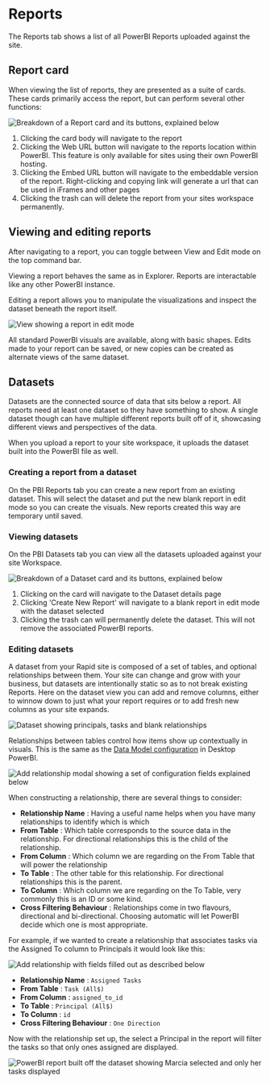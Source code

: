 # Reports

The Reports tab shows a list of all PowerBI Reports uploaded against the site. 

## Report card

When viewing the list of reports, they are presented as a suite of cards. These cards primarily access the report, but can perform several other functions:

![Breakdown of a Report card and its buttons, explained below](<Anatomy of a Report Card.png>)

1) Clicking the card body will navigate to the report
2) Clicking the Web URL button will navigate to the reports location within PowerBI. This feature is only available for sites using their own PowerBI hosting.
3) Clicking the Embed URL button will navigate to the embeddable version of the report. Right-clicking and copying link will generate a url that can be used in iFrames and other pages
4) Clicking the trash can will delete the report from your sites workspace permanently.

## Viewing and editing reports

After navigating to a report, you can toggle between View and Edit mode on the top command bar.

Viewing a report behaves the same as in Explorer. Reports are interactable like any other PowerBI instance.

Editing a report allows you to manipulate the visualizations and inspect the dataset beneath the report itself.

![View showing a report in edit mode](<Editing a Report.png>)

All standard PowerBI visuals are available, along with basic shapes. Edits made to your report can be saved, or new copies can be created as alternate views of the same dataset.

## Datasets

Datasets are the connected source of data that sits below a report. All reports need at least one dataset so they have something to show. A single dataset though can have multiple different reports built off of it, showcasing different views and perspectives of the data.

When you upload a report to your site workspace, it uploads the dataset built into the PowerBI file as well.

### Creating a report from a dataset

On the PBI Reports tab you can create a new report from an existing dataset. This will select the dataset and put the new blank report in edit mode so you can create the visuals. New reports created this way are temporary until saved.

### Viewing datasets

On the PBI Datasets tab you can view all the datasets uploaded against your site Workspace. 

![Breakdown of a Dataset card and its buttons, explained below](<Anatomy of a Dataset Card.png>)

1) Clicking on the card will navigate to the Dataset details page
2) Clicking 'Create New Report' will navigate to a blank report in edit mode with the dataset selected
3) Clicking the trash can will permanently delete the dataset. This will not remove the associated PowerBI reports.

### Editing datasets

A dataset from your Rapid site is composed of a set of tables, and optional relationships between them. Your site can change and grow with your business, but datasets are intentionally static so as to not break existing Reports. Here on the dataset view you can add and remove columns, either to winnow down to just what your report requires or to add fresh new columns as your site expands.

![Dataset showing principals, tasks and blank relationships](<Anatomy of a Dataset.png>)

Relationships between tables control how items show up contextually in visuals. This is the same as the [Data Model configuration](https://learn.microsoft.com/en-us/power-bi/transform-model/service-edit-data-models) in Desktop PowerBI.

![Add relationship modal showing a set of configuration fields explained below](<Add Relationship Modal.png>)

When constructing a relationship, there are several things to consider:
- **Relationship Name** : Having a useful name helps when you have many relationships to identify which is which
- **From Table** : Which table corresponds to the source data in the relationship. For directional relationships this is the child of the relationship.
- **From Column** : Which column we are regarding on the From Table that will power the relationship
- **To Table** : The other table for this relationship. For directional relationships this is the parent.
- **To Column** : Which column we are regarding on the To Table, very commonly this is an ID or some kind.
- **Cross Filtering Behaviour** : Relationships come in two flavours, directional and bi-directional. Choosing automatic will let PowerBI decide which one is most appropriate.

For example, if we wanted to create a relationship that associates tasks via the Assigned To column to Principals it would look like this:

![Add relationship with fields filled out as described below](<Add Relationship Example.png>)

- **Relationship Name** : `Assigned Tasks`
- **From Table** : `Task (All$)`
- **From Column** : `assigned_to_id`
- **To Table** : `Principal (All$)`
- **To Column** : `id`
- **Cross Filtering Behaviour** : `One Direction`

Now with the relationship set up, the select a Principal in the report will filter the tasks so that only ones assigned are displayed.

![PowerBI report built off the dataset showing Marcia selected and only her tasks displayed](<Relationship filtering tasks.png>)
